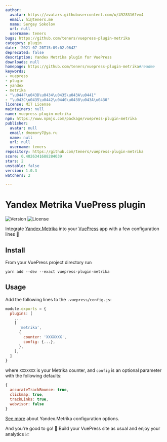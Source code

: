 ```yaml
---
author:
  avatar: https://avatars.githubusercontent.com/u/4928316?v=4
  email: hi@teners.me
  name: Sergey Sokolov
  url: null
  username: teners
bugs: https://github.com/teners/vuepress-plugin-metrika
category: plugin
date: '2021-07-20T15:09:02.964Z'
deprecated: false
description: Yandex Metrika plugin for VuePress
downloads: null
homepage: https://github.com/teners/vuepress-plugin-metrika#readme
keywords:
- vuepress
- plugin
- yandex
- metrika
- "\u044F\u043D\u0434\u0435\u043A\u0441"
- "\u043C\u0435\u0442\u0440\u0438\u043A\u0430"
license: MIT License
maintainers: null
name: vuepress-plugin-metrika
npm: https://www.npmjs.com/package/vuepress-plugin-metrika
publisher:
  avatar: null
  email: dmemory7@ya.ru
  name: null
  url: null
  username: teners
repository: https://github.com/teners/vuepress-plugin-metrika
score: 0.4026341688284039
stars: 2
unstable: false
version: 1.0.3
watchers: 2

---
```


# Yandex Metrika VuePress plugin

![Version](https://img.shields.io/npm/v/vuepress-plugin-metrika)
![License](https://img.shields.io/npm/l/vuepress-plugin-metrika)

Integrate [Yandex.Metrika](https://metrika.yandex.ru/) into your
[VuePress](http://vuepress.vuejs.org) app with a few configuration lines 🔧

## Install

From your VuePress project directory run

```shell
yarn add --dev --exact vuepress-plugin-metrika
```

## Usage

Add the following lines to the `.vuepress/config.js`:

```js
module.exports = {
  plugins: [
    ...
    [
      'metrika',
      {
        counter: 'XXXXXXX',
        config: {...},
      },
    ],
  ]
}
```

where `XXXXXXX` is your Metrika counter, and `config` is an optional parameter
with the following defaults:

```js
{
  accurateTrackBounce: true,
  clickmap: true,
  trackLinks: true,
  webvisor: false
}
```

[See more](https://yandex.ru/support/metrica/code/counter-initialize.html)
about Yandex.Metrika configuration options.

And you're good to go! 🚀 Build your VuePress site as usual
and enjoy your analytics 📈
